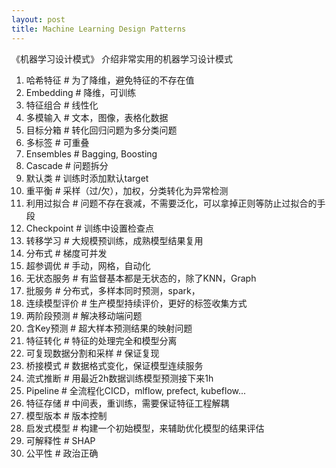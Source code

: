```yaml
---
layout: post
title: Machine Learning Design Patterns
---
```

《机器学习设计模式》
介绍非常实用的机器学习设计模式

1. 哈希特征
    \# 为了降维，避免特征的不存在值
2. Embedding
    \# 降维，可训练
3. 特征组合
    \# 线性化
4. 多模输入
    \# 文本，图像，表格化数据
5. 目标分箱
    \# 转化回归问题为多分类问题
6. 多标签
    \# 可重叠
7. Ensembles
    \# Bagging, Boosting
8. Cascade
    \# 问题拆分
9. 默认类
    \# 训练时添加默认target
10. 重平衡
    \# 采样（过/欠），加权，分类转化为异常检测
11. 利用过拟合
    \# 问题不存在衰减，不需要泛化，可以拿掉正则等防止过拟合的手段
12. Checkpoint
    \# 训练中设置检查点
13. 转移学习
    \# 大规模预训练，成熟模型结果复用
14. 分布式
    \# 梯度可并发
15. 超参调优
    \# 手动，网格，自动化
16. 无状态服务
    \# 有监督基本都是无状态的，除了KNN，Graph
17. 批服务
    \# 分布式，多样本同时预测，spark，
18. 连续模型评价
    \# 生产模型持续评价，更好的标签收集方式
19. 两阶段预测
    \# 解决移动端问题
20. 含Key预测
    \# 超大样本预测结果的映射问题
21. 特征转化
    \# 特征的处理完全和模型分离
22. 可复现数据分割和采样
    \# 保证复现
23. 桥接模式
    \# 数据格式变化，保证模型连续服务
24. 流式推断
    \# 用最近2h数据训练模型预测接下来1h
25. Pipeline
    \# 全流程化CICD，mlflow, prefect, kubeflow...
26. 特征存储
    \# 中间表，重训练，需要保证特征工程解耦
27. 模型版本
    \# 版本控制
28. 启发式模型
    \# 构建一个初始模型，来辅助优化模型的结果评估
29. 可解释性
    \# SHAP
30. 公平性
    \# 政治正确

